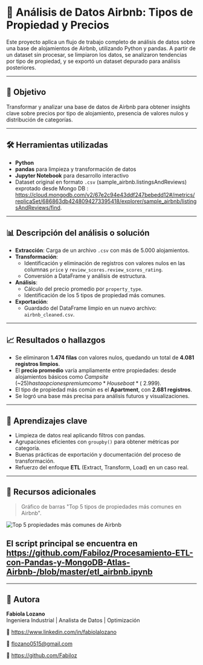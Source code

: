 # 🏡 Análisis de Datos Airbnb: Tipos de Propiedad y Precios

Este proyecto aplica un flujo de trabajo completo de análisis de datos sobre una base de alojamientos de Airbnb, utilizando Python y pandas. A partir de un dataset sin procesar, se limpiaron los datos, se analizaron tendencias por tipo de propiedad, y se exportó un dataset depurado para análisis posteriores.

---

## 🎯 Objetivo

Transformar y analizar una base de datos de Airbnb para obtener insights clave sobre precios por tipo de alojamiento, presencia de valores nulos y distribución de categorías.

---

## 🛠️ Herramientas utilizadas

- **Python**  
- **pandas** para limpieza y transformación de datos  
- **Jupyter Notebook** para desarrollo interactivo  
- Dataset original en formato `.csv` (sample_airbnb.listingsAndReviews) exprotado desde Mongo DB : https://cloud.mongodb.com/v2/67e2c94e43ddf247bebedd12#/metrics/replicaSet/686863db4248094273395418/explorer/sample_airbnb/listingsAndReviews/find.

---

## 📊 Descripción del análisis o solución

- **Extracción**: Carga de un archivo `.csv` con más de 5.000 alojamientos.
- **Transformación**:
  - Identificación y eliminación de registros con valores nulos en las columnas `price` y `review_scores.review_scores_rating`.
  - Conversión a DataFrame y análisis de estructura.
- **Análisis**:
  - Cálculo del precio promedio por `property_type`.
  - Identificación de los 5 tipos de propiedad más comunes.
- **Exportación**:
  - Guardado del DataFrame limpio en un nuevo archivo: `airbnb_cleaned.csv`.

---

## 📈 Resultados o hallazgos

- Se eliminaron **1.474 filas** con valores nulos, quedando un total de **4.081 registros limpios**.
- El **precio promedio** varía ampliamente entre propiedades: desde alojamientos básicos como *Campsite* (~$25) hasta opciones premium como *Houseboat* (~$2.999).
- El tipo de propiedad más común es el **Apartment**, con **2.681 registros**.
- Se logró una base más precisa para análisis futuros y visualizaciones.

---

## 🧠 Aprendizajes clave

- Limpieza de datos real aplicando filtros con pandas.
- Agrupaciones eficientes con `groupby()` para obtener métricas por categoría.
- Buenas prácticas de exportación y documentación del proceso de transformación.
- Refuerzo del enfoque **ETL** (Extract, Transform, Load) en un caso real.

---

## 📎 Recursos adicionales

> Gráfico de barras "Top 5 tipos de propiedades más comunes en Airbnb". 

![Top 5 propiedades más comunes de Airbnb](https://github.com/user-attachments/assets/3340b0c0-41b0-4ac9-82d2-1b97891536bb)


## El script principal se encuentra en https://github.com/Fabiloz/Procesamiento-ETL-con-Pandas-y-MongoDB-Atlas-Airbnb-/blob/master/etl_airbnb.ipynb

---

## 👤 Autora

**Fabiola Lozano**  
Ingeniera Industrial | Analista de Datos | Optimización

💼 https://www.linkedin.com/in/fabiolalozano

📧 flozano0515@gmail.com

🔗 https://github.com/Fabiloz
